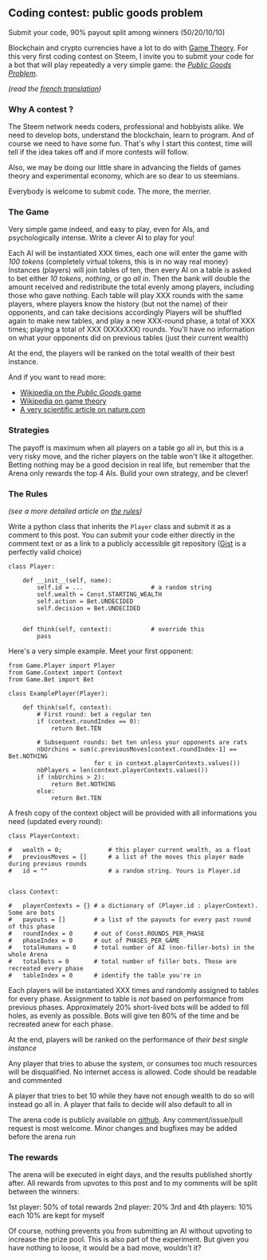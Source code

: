 ## Coding contest: public goods problem

Submit your code, 90% payout split among winners (50/20/10/10)

Blockchain and crypto currencies have a lot to do with [Game Theory](https://en.wikipedia.org/wiki/Game_theory). For this very first coding contest on Steem, I invite you to submit your code for a bot that will play repeatedly a very simple game: the [*Public Goods Problem*](https://en.wikipedia.org/wiki/Public_goods_game). 

*(read the [french translation](./STEEM-fr.md))*

### Why A contest ?

The Steem network needs coders, professional and hobbyists alike. We need to develop bots, understand the blockchain, learn to program. And of course we need to have some fun. That's why I start this contest, time will tell if the idea takes off and if more contests will follow.

Also, we may be doing our little share in advancing the fields of games theory and experimental economy, which are so dear to us steemians.

Everybody is welcome to submit code. The more, the merrier.


### The Game

Very simple game indeed, and easy to play, even for AIs, and psychologically intense. Write a clever AI to play for you!

Each AI will be instantiated XXX times, each one will enter the game with *100 tokens* (completely virtual tokens, this is in no way real money)
Instances (players) will join tables of ten, then every AI on a table is asked to bet either *10 tokens*, *nothing*, or go *all in*. Then the bank will double the amount received and redistribute the total evenly among players, including those who gave nothing. 
Each table will play XXX rounds with the same players, where players know the history (but not the name) of their opponents, and can take decisions accordingly 
Players will be shuffled again to make new tables, and play a new XXX-round phase, a total of XXX times; playing a total of XXX (XXXxXXX) rounds. You'll have no information on what your opponents did on previous tables (just their current wealth)

At the end, the players will be ranked on the total wealth of their best instance.

And if you want to read more:
* [Wikipedia on the *Public Goods* game](https://en.wikipedia.org/wiki/Public_goods_game)
* [Wikipedia on game theory](https://en.wikipedia.org/wiki/Game_theory)
* [A very scientific article on nature.com](https://www.nature.com/articles/srep26889)

### Strategies

The payoff is maximum when all players on a table go all in, but this is a very risky move, and the richer players on the table won't like it altogether. Betting nothing may be a good decision in real life, but remember that the Arena only rewards the top 4 AIs. Build your own strategy, and be clever!


### The Rules

*(see a more detailed article on [the rules](./TEASER.md))*

Write a python class that inherits the `Player` class and submit it as a comment to this post. You can submit your code either directly in the comment text or as a link to a publicly accessible git repository ([Gist](gist.github.com) is a perfectly valid choice)

```
class Player:
    
    def __init__(self, name):
        self.id = ...                   # a random string
        self.wealth = Const.STARTING_WEALTH
        self.action = Bet.UNDECIDED
        self.decision = Bet.UNDECIDED


    def think(self, context):           # override this
        pass

```

Here's a very simple example. Meet your first opponent:

```
from Game.Player import Player
from Game.Context import Context
from Game.Bet import Bet

class ExamplePlayer(Player):

    def think(self, context):
        # First round: bet a regular ten
        if (context.roundIndex == 0):
            return Bet.TEN

        # Subsequent rounds: bet ten unless your opponents are rats
        nbUrchins = sum(c.previousMoves[context.roundIndex-1] == Bet.NOTHING 
                        for c in context.playerContexts.values())
        nbPlayers = len(context.playerContexts.values())
        if (nbUrchins > 2):
            return Bet.NOTHING
        else:
            return Bet.TEN

```

A fresh copy of the context object will be provided with all informations you need (updated every round):

``` 
class PlayerContext:

#   wealth = 0;             # this player current wealth, as a float
#   previousMoves = []      # a list of the moves this player made during previous rounds
#   id = ""                 # a random string. Yours is Player.id


class Context:

#   playerContexts = {} # a dictionary of (Player.id : playerContext). Some are bots
#   payouts = []        # a list of the payouts for every past round of this phase
#   roundIndex = 0      # out of Const.ROUNDS_PER_PHASE
#   phaseIndex = 0      # out of PHASES_PER_GAME
#   totalHumans = 0     # total number of AI (non-filler-bots) in the whole Arena
#   totalBots = 0       # total number of filler bots. Those are recreated every phase
#   tableIndex = 0      # identify the table you're in
```


Each players will be instantiated XXX times and randomly assigned to tables for every phase. Assignment to table is *not* based on performance from previous phases. Approximately 20% short-lived bots will be added to fill holes, as evenly as possible. Bots will give ten 80% of the time and be recreated anew for each phase.

At the end, players will be ranked on the performance of *their best single instance*

Any player that tries to abuse the system, or consumes too much resources will be disqualified. No internet access is allowed. Code should be readable and commented

A player that tries to bet 10 while they have not enough wealth to do so will instead go all in. A player that fails to decide will also default to all in

The arena code is publicly available on [github](https://github.com/steemian/publicGood). Any comment/issue/pull request is most welcome. Minor changes and bugfixes may be added before the arena run

### The rewards

The arena will be executed in eight days, and the results published shortly after. All rewards from upvotes to this post and to my comments will be split between the winners:

1st player: 50% of total rewards
2nd player: 20%
3rd and 4th players: 10% each
10% are kept for myself

Of course, nothing prevents you from submitting an AI without upvoting to increase the prize pool. This is also part of the experiment. But given you have nothing to loose, it would be a bad move, wouldn't it?





